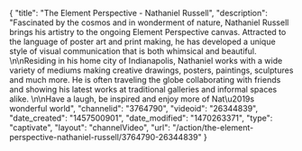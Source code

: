 {
    "title": "The Element Perspective - Nathaniel Russell",
    "description": "Fascinated by the cosmos and in wonderment of nature, Nathaniel Russell brings his artistry to the ongoing Element Perspective canvas. Attracted to the language of poster art and print making, he has developed a unique style of visual communication that is both whimsical and beautiful. \n\nResiding in his home city of Indianapolis, Nathaniel works with a wide variety of mediums making creative drawings, posters, paintings, sculptures and much more. He is often traveling the globe collaborating with friends and showing his latest works at traditional galleries and informal spaces alike. \n\nHave a laugh, be inspired and enjoy more of Nat\u2019s wonderful world",
    "channelid": "3764790",
    "videoid": "26344839",
    "date_created": "1457500901",
    "date_modified": "1470263371",
    "type": "captivate",
    "layout": "channelVideo",
    "url": "\/action\/the-element-perspective-nathaniel-russell\/3764790-26344839"
}